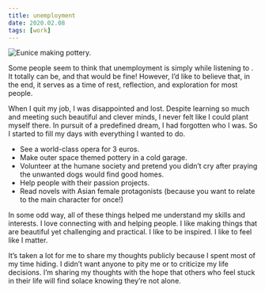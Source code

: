 ```yaml
---
title: unemployment
date: 2020.02.08
tags: [work]
---
```


<script>
	import Image from '$lib/components/Image.svelte';
    import NewTabLink from "$lib/components/NewTabLink.svelte";
</script>

<Image
    css="medium"
    fileName="pottery.jpg"
    alt="Eunice making pottery."
    description="Trimming bowls to make UFO cookie jars"
/>

Some people seem to think that unemployment is simply <NewTabLink text="filming claymation videos" link="https://www.youtube.com/watch?v=2jqKiVHS6x4" /> while listening to <NewTabLink text="Hard Times by Paramore" link="https://www.youtube.com/watch?v=AEB6ibtdPZc" />. It totally can be, and that would be fine! However, I’d like to believe that, in the end, it serves as a time of rest, reflection, and exploration for most people.

When I quit my job, I was disappointed and lost. Despite learning so much and meeting such beautiful and clever minds, I never felt like I could plant myself there. In pursuit of a predefined dream, I had forgotten who I was. So I started to fill my days with everything I wanted to do.

*   See a world-class opera for 3 euros.
*   Make outer space themed pottery in a cold garage.
*   Volunteer at the humane society and pretend you didn’t cry after praying the unwanted dogs would find good homes.
*   Help people with their passion projects.
*   Read novels with Asian female protagonists (because you want to relate to the main character for once!)

In some odd way, all of these things helped me understand my skills and interests. I love connecting with and helping people. I like making things that are beautiful yet challenging and practical. I like to be inspired. I like to feel like I matter.

It’s taken a lot for me to share my thoughts publicly because I spent most of my time hiding. I didn’t want anyone to pity me or to criticize my life decisions. I’m sharing my thoughts with the hope that others who feel stuck in their life will find solace knowing they’re not alone.